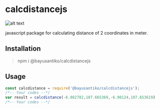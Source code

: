 # calcdistancejs

![alt text](https://img.shields.io/badge/version-1.0.2-green)

javascript package for calculating distance of 2 coordinates in meter.

## Installation

> npm i @bayusantiko/calcdistancejs

## Usage

```javascript
const calcdistance = require('@bayusantiko/calcdistancejs');
/*-- Your codes --*/
var result = calcdistance(-6.882782,107.665369,-6.90124,107.653619)
/*-- Your codes --*/
```